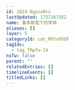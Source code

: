 ```yaml
---
id: 1024-8ypiu0cz
lastUpdated: 1757167352
name: 鲁本斯笔下的李锦
aliases: []
layer: 5
categoryId: cat_MXtv05QF
tagIds:
  - tag_TRpfu-I4
nsfw: false
parent: ""
relatedEntries: []
timelineEvents: []
titledLinks: []
---
```


